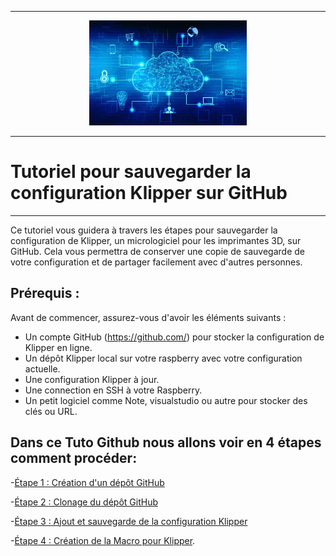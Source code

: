 -- --

<div align="center">
  <img src="https://github.com/Eloura74/Sauvegarde_Config/blob/main/Image/Installation.webp" alt="image" width="50%">
</div>

-- --
 # Tutoriel pour sauvegarder la configuration Klipper sur GitHub 
 
-- --

Ce tutoriel vous guidera à travers les étapes pour sauvegarder la configuration de Klipper, un micrologiciel pour les imprimantes 3D, sur GitHub. Cela vous permettra de conserver une copie de sauvegarde de votre configuration et de partager facilement avec d'autres personnes.

## Prérequis :

Avant de commencer, assurez-vous d'avoir les éléments suivants :

- Un compte GitHub (https://github.com/) pour stocker la configuration de Klipper en ligne.
- Un dépôt Klipper local sur votre raspberry avec votre configuration actuelle.
- Une configuration Klipper à jour.
- Une connection en SSH à votre Raspberry.
- Un petit logiciel comme Note, visualstudio ou autre pour stocker des clés ou URL.

## Dans ce Tuto Github nous allons voir en 4 étapes comment procéder:

-[Étape 1 : Création d'un dépôt GitHub](https://github.com/Eloura74/Sauvegarde_Config/blob/main/D%C3%A9pot_Github.md)

-[Étape 2 : Clonage du dépôt GitHub](https://github.com/Eloura74/Sauvegarde_Config/blob/main/Clonage_Github.md)

-[Étape 3 : Ajout et sauvegarde de la configuration Klipper](https://github.com/Eloura74/Sauvegarde_Config/blob/main/Conf_Klipper.md)

-[Étape 4 : Création de la Macro pour Klipper](https://github.com/Eloura74/Sauvegarde_Config/edit/main/Macro.md). 


